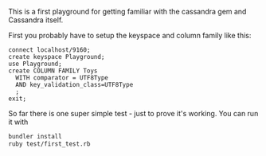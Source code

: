 This is a first playground for getting familiar with the cassandra gem and Cassandra itself.

First you probably have to setup the keyspace and column family like this:
```
connect localhost/9160;
create keyspace Playground;
use Playground;
create COLUMN FAMILY Toys 
  WITH comparator = UTF8Type
  AND key_validation_class=UTF8Type
  ;
exit;
```

So far there is one super simple test - just to prove it's working. You can run it with
```sh
bundler install
ruby test/first_test.rb
```

